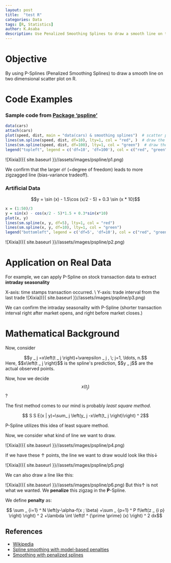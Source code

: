 ```yaml
---
layout: post
title:  "test R"
categories: Data
tags: [R, Statistics]
author: K.Asaba
description: Use Penalized Smoothing Splines to draw a smooth line on two dimensional scatter plot on R
---
```

# Objective
By using P-Splines (Penalized Smoothing Splines) to draw a smooth line on two dimensional scatter plot on R.


# Code Examples

### Sample code from [Package ‘pspline’](https://cran.r-project.org/web/packages/pspline/pspline.pdf)



```r
data(cars)
attach(cars)
plot(speed, dist, main = "data(cars) & smoothing splines")  # scatter plot the original data
lines(sm.spline(speed, dist, df=10), lty=1, col = "red", )  # draw the P-Spline curve with degree of freedom 10
lines(sm.spline(speed, dist, df=100), lty=1, col = "green")  # draw the P-Spline curve with degree fo freedom 100
legend("topleft", legend = c('df=10', 'df=100'), col = c("red", "green"),  lty=c(1, 1))
```

 ![Xixia]({{ site.baseurl }}//assets/images/pspline/p1.png)

 We confirm that the larger `df` (=degree of freedom) leads to more zigzagged line (bias-variance tradeoff).


### Artificial Data

<div align="center">
$$y = \sin (x) - 1.5\cos (x/2 - 5) + 0.3 \sin (x * 10)$$
</div>

```r
x = (1:50)/3
y = sin(x) - cos(x/2 - 5)*1.5 + 0.3*sin(x*10)
plot(x, y)
lines(sm.spline(x, y, df=5), lty=1, col = "red")
lines(sm.spline(x, y, df=10), lty=1, col = "green")
legend("bottomleft", legend = c('df=5', 'df=10'), col = c("red", "green"),  lty=c(1, 1))
```

 ![Xixia]({{ site.baseurl }}//assets/images/pspline/p2.png)



# Application on Real Data
For example, we can apply P-Spline on stock transaction data to extract **intraday seasonality**

X-axis: time stamps transaction occurred.  \\
Y-axis: trade interval from the last trade
 ![Xixia]({{ site.baseurl }}//assets/images/pspline/p3.png)

We can confirm the intraday seasonality with P-Spline (shorter transaction interval right after market opens, and right before market closes.)

# Mathematical Background
Now, consider
<div align="center">
$$y _ j =x\left(t _ j \right)+\varepsilon _ j , \;  j=1, \ldots, n.$$
</div>
Here, $$x\left(t _ j \right)$$ is the spline's prediction, $$y _ j$$ are the actual observed points.

Now, how we decide $$x\left(t _ j \right)$$ ?

The first method comes to our mind is probably *least square method*.
<div align="center">
$$ S S E(x | y)=\sum_ j \left(y_ j -x\left(t_ j \right)\right) ^ 2$$
</div>

P-Spline utilizes this idea of least square method.

Now, we consider what kind of line we want to draw.


![Xixia]({{ site.baseurl }}//assets/images/pspline/p4.png)

If we have these ↑ points, the line we want to draw would look like this↓



![Xixia]({{ site.baseurl }}//assets/images/pspline/p5.png)

We can also draw a line like this:

![Xixia]({{ site.baseurl }}//assets/images/pspline/p6.png)
But this↑ is not what we wanted. We **penalize** this zigzag in the  **P**-Spline.

We define **penalty** as:
<div align="center">
$$ \sum _ {i=1} ^ N \left(y-\alpha-f(x ; \beta) +\sum _ {p=1} ^ P f\left(z _ {i p} \right)  \right) ^ 2 +\lambda \int \left(f ^ {\prime \prime} (x) \right) ^ 2 dx$$
</div>



## References
- [Wikipedia](https://en.wikipedia.org/wiki/Smoothing_spline#cite_note-EilersMarx1996-13)
- [Spline smoothing with model-based penalties](https://link.springer.com/article/10.3758/BF03200573)
- [Smoothing with penalized splines](https://csm.lshtm.ac.uk/wp-content/uploads/sites/6/2016/04/Antonio-Gasparrini-29-05-2015.pdf)


